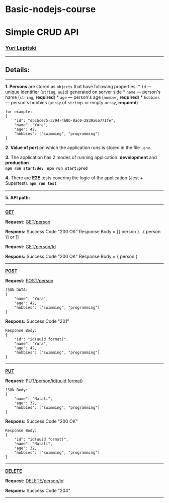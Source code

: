 # Basic-nodejs-course
# Simple CRUD API
### [Yuri Lapitski](lyurik@tut.by)
___________________________
## Details:
__________________________
**1. Persons** are stored as `objects` that have following properties:
    * `id` — unique identifier (`string`, `uuid`) generated on server side
    * `name` — person's name (`string`, **required**)
    * `age` — person's age (`number`, **required**)
    * `hobbies` — person's hobbies (`array` of `strings` or empty `array`, **required**)

```  
for example:
{
    "id": "dbcbce75-3794-460b-8ac0-2839a6a771fe",
    "name": "Yura",
    "age": 42,
    "hobbies": ["swimming", "programming"] 
}
 ```

**2. Value of port** on which the application runs is stored in the file `.env`.

**3.** The application has 2 modes of running application: **development** and **production**        
        **```npm run start:dev ```**
        **```npm run start:prod```**
        
**4.** There are **E2E** tests covering the logic of the application (Jest + Supertest). 
        **```npm run test```**
___________________________
**5. API path:**
___________________________
<ins> **GET** </ins>

**Request:**
<ins> GET/person </ins>

**Respons:**
Success Code "200 OK"
Response Body = [{ person }...{ person }] or []

**Request:**
<ins> GET/person/Id </ins>

**Respons:**
Success Code "200 OK"
Response Body = { person }
___________________________

<ins> **POST** </ins>

**Request:**
<ins> POST/person </ins>

```  
JSON DATA:
{
    "name": "Yura",
    "age": 42,
    "hobbies": ["swimming", "programming"] 
}
 ```

**Respons:**
Success Code "201"

```  
Response Body:
{
    "id": "id(uuid format)",
    "name": "Yura",
    "age": 42,
    "hobbies": ["swimming", "programming"] 
}
 ```
____________________________
<ins> **PUT** </ins>

**Request:**
<ins> PUT/person/id(uuid format) </ins>
```  
JSON Body:
{
    "name": "Natali",
    "age": 32,
    "hobbies": ["swimming", "programming"] 
}
 ```

**Respons:**
Success Code "200 OK"
```  
Response Body:
{
    "id": "id(uuid format)",
    "name": "Natali",
    "age": 32,
    "hobbies": ["swimming", "programming"] 
}
 ```
____________________________
<ins> **DELETE** </ins>

**Request:**
<ins> DELETE/person/id </ins>

**Respons:**
Success Code "204"
______________________________

